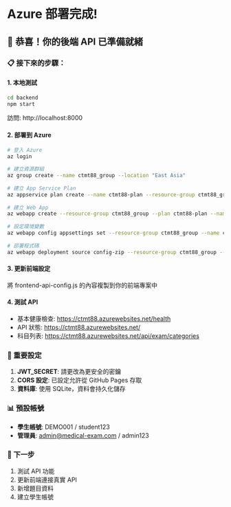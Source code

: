 # Azure 部署完成! 
 
## 🎉 恭喜！你的後端 API 已準備就緒 
 
### 📋 接下來的步驟： 
 
#### 1. 本地測試 
```bash 
cd backend 
npm start 
``` 
訪問: http://localhost:8000 
 
#### 2. 部署到 Azure 
```bash 
# 登入 Azure 
az login 
 
# 建立資源群組 
az group create --name ctmt88_group --location "East Asia" 
 
# 建立 App Service Plan 
az appservice plan create --name ctmt88-plan --resource-group ctmt88_group --sku F1 --is-linux 
 
# 建立 Web App 
az webapp create --resource-group ctmt88_group --plan ctmt88-plan --name ctmt88 --runtime "NODE:18-lts" 
 
# 設定環境變數 
az webapp config appsettings set --resource-group ctmt88_group --name ctmt88 --settings NODE_ENV=production JWT_SECRET=your-super-secret-key CORS_ORIGIN=https://ctmt88.github.io 
 
# 部署程式碼 
az webapp deployment source config-zip --resource-group ctmt88_group --name ctmt88 --src deployment.zip 
``` 
 
#### 3. 更新前端設定 
將 frontend-api-config.js 的內容複製到你的前端專案中 
 
#### 4. 測試 API 
- 基本健康檢查: https://ctmt88.azurewebsites.net/health 
- API 狀態: https://ctmt88.azurewebsites.net/ 
- 科目列表: https://ctmt88.azurewebsites.net/api/exam/categories 
 
### 🔧 重要設定 
 
1. **JWT_SECRET**: 請更改為更安全的密鑰 
2. **CORS 設定**: 已設定允許從 GitHub Pages 存取 
3. **資料庫**: 使用 SQLite，資料會持久化儲存 
 
### 📊 預設帳號 
- **學生帳號**: DEMO001 / student123 
- **管理員**: admin@medical-exam.com / admin123 
 
### 🎯 下一步 
1. 測試 API 功能 
2. 更新前端連接真實 API 
3. 新增題目資料 
4. 建立學生帳號 
